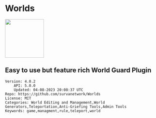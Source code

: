 # Worlds
<img src="https://raw.githubusercontent.com/survanetwork/Worlds/510b9b84e5228567219551b6818ee8e7a5e8eb96/icon.png" width="128" height="128" />

## Easy to use but feature rich World Guard Plugin
```properties
Version: 4.0.2
    API: 5.0.0
    Updated: 04-08-2023 20:08:37 UTC
Repo: https://github.com/survanetwork/Worlds
License: MIT
Categories: World Editing and Management,World Generators,Teleportation,Anti-Griefing Tools,Admin Tools
Keywords: game,managment,rule,teleport,world
```